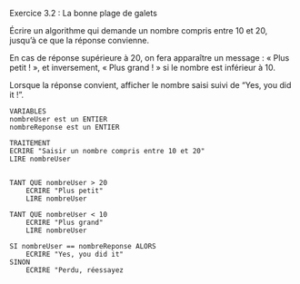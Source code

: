 Exercice 3.2 : La bonne plage de galets

Écrire un algorithme qui demande un nombre compris entre 10 et 20, jusqu’à ce que la réponse convienne.

En cas de réponse supérieure à 20, on fera apparaître un message : « Plus petit ! », et inversement, « Plus grand ! » si le nombre est inférieur à 10.

Lorsque la réponse convient, afficher le nombre saisi suivi de “Yes, you did it !”.

```
VARIABLES
nombreUser est un ENTIER
nombreReponse est un ENTIER

TRAITEMENT
ECRIRE "Saisir un nombre compris entre 10 et 20"
LIRE nombreUser


TANT QUE nombreUser > 20
	ECRIRE "Plus petit"
	LIRE nombreUser

TANT QUE nombreUser < 10
	ECRIRE "Plus grand"
	LIRE nombreUser
	
SI nombreUser == nombreReponse ALORS
	ECRIRE "Yes, you did it"
SINON 
	ECRIRE "Perdu, réessayez		

```